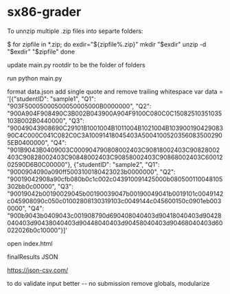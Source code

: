 # sx86-grader

To unnzip multiple .zip files into separte folders:

$   for zipfile in *.zip; do
        exdir="${zipfile%.zip}"
        mkdir "$exdir"
        unzip -d "$exdir" "$zipfile"
    done


update main.py rootdir to be the folder of folders

run python main.py

format data.json
add single quote and remove trailing whitespace
var data = '[{"studentID": "sample1", "Q1": "903F50005000500050005000B0000000", "Q2": "900A904F908490C3B002B043900A904F9100C080C0C15082510351035103B002B0440000", "Q3": "90049043908690C29101B1001004B1011004B1021004B10390019042908390C4C000C041C082C0C3A10091418045403A50041005203560835002905EB0400000", "Q4": "901B9043B0409003C000904790808002403C90818002403C90828002403C90828002403C90848002403C90858002403C90868002403C6001202590D6B0C00000"}, {"studentID": "sample2", "Q1": "9000904090a090ff5003100180423023b0000000", "Q2": "90019042908a90cfb080b0c1c002c043910091425000b080500110048105302bb0c00000", "Q3": "90019042b00190029045b00190039047b00190049041b0019101c0049142c045908090c050c01002808130319103c0049144c045600150c0901eb0030000", "Q4": "900b9043b0409043c001908790d690408040403d90418040403d90428040403d90438040403d90448040403d90458040403d90468040403d60022026b0c10000"}]'

open index.html

finalResults JSON

https://json-csv.com/

to do
validate input better -- no submission
remove globals, modularize